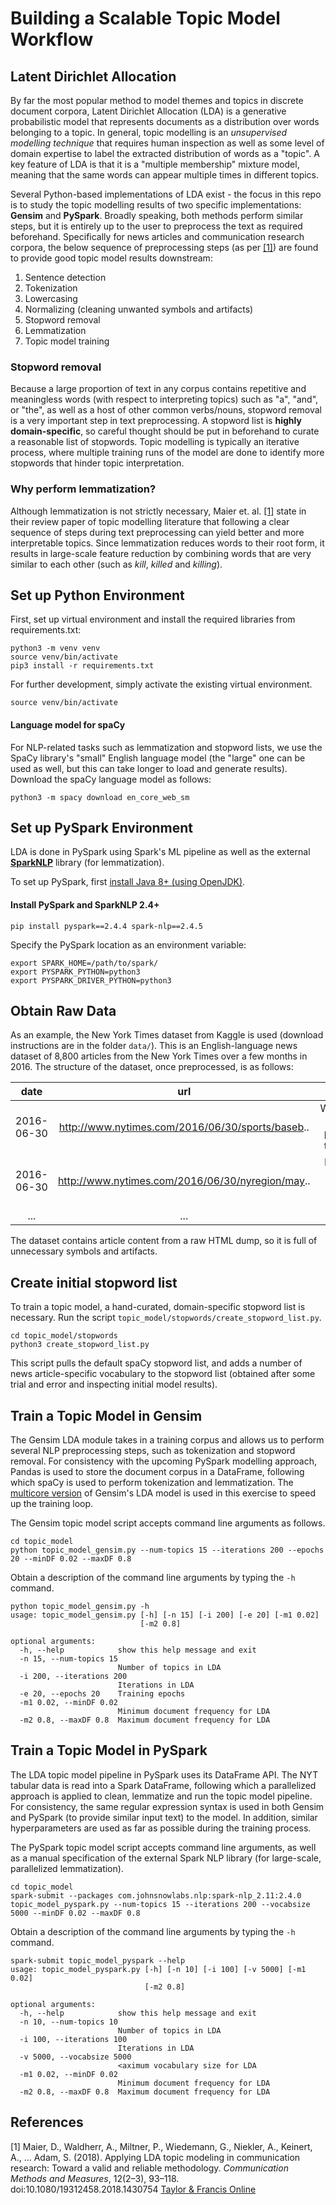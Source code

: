 # Building a Scalable Topic Model Workflow

## Latent Dirichlet Allocation
By far the most popular method to model themes and topics in discrete document corpora, Latent Dirichlet Allocation (LDA) is a generative probabilistic model that represents documents as a distribution over words belonging to a topic. In general, topic modelling is an *unsupervised modelling technique* that requires human inspection as well as some level of domain expertise to label the extracted distribution of words as a "topic". A key feature of LDA is that it is a "multiple membership" mixture model, meaning that the same words can appear multiple times in different topics. 

Several Python-based implementations of LDA exist - the focus in this repo is to study the topic modelling results of two specific implementations: __Gensim__ and __PySpark__. Broadly speaking, both methods perform similar steps, but it is entirely up to the user to preprocess the text as required beforehand. Specifically for news articles and communication research corpora, the below sequence of preprocessing steps (as per [[1]](#references)) are found to provide good topic model results downstream:

1. Sentence detection
1. Tokenization
1. Lowercasing
1. Normalizing (cleaning unwanted symbols and artifacts)
1. Stopword removal
1. Lemmatization
1. Topic model training

### Stopword removal
Because a large proportion of text in any corpus contains repetitive and meaningless words (with respect to interpreting topics) such as "a", "and", or "the", as well as a host of other common verbs/nouns, stopword removal is a very important step in text preprocessing. A stopword list is **highly domain-specific**, so careful thought should be put in beforehand to curate a reasonable list of stopwords. Topic modelling is typically an iterative process, where multiple training runs of the model are done to identify more stopwords that hinder topic interpretation.

### Why perform lemmatization?
Although lemmatization is not strictly necessary, Maier et. al. [[1]](#references) state in their review paper of topic modelling literature that following a clear sequence of steps during text preprocessing can yield better and more interpretable topics. Since lemmatization reduces words to their root form, it results in large-scale feature reduction by combining words that are very similar to each other (such as *kill*, *killed* and *killing*).


## Set up Python Environment

First, set up virtual environment and install the required libraries from requirements.txt:

```
python3 -m venv venv
source venv/bin/activate
pip3 install -r requirements.txt
```

For further development, simply activate the existing virtual environment.

```
source venv/bin/activate
```

#### Language model for spaCy

For NLP-related tasks such as lemmatization and stopword lists, we use the SpaCy library's "small" English language model (the "large" one can be used as well, but this can take longer to load and generate results). Download the spaCy language model as follows:

```
python3 -m spacy download en_core_web_sm
```

## Set up PySpark Environment

LDA is done in PySpark using Spark's ML pipeline as well as the external [__SparkNLP__](https://nlp.johnsnowlabs.com/) library (for lemmatization).

To set up PySpark, first [install Java 8+ (using OpenJDK)](https://openjdk.java.net/install/).

#### Install PySpark and SparkNLP 2.4+
```
pip install pyspark==2.4.4 spark-nlp==2.4.5
```
Specify the PySpark location as an environment variable:

```
export SPARK_HOME=/path/to/spark/
export PYSPARK_PYTHON=python3
export PYSPARK_DRIVER_PYTHON=python3
```

## Obtain Raw Data
As an example, the New York Times dataset from Kaggle is used (download instructions are in the folder `data/`). This is an English-language news dataset of 8,800 articles from the New York Times over a few months in 2016. The structure of the dataset, once preprocessed, is as follows:

| date | url | content |
|:------:| :-----: | :-------: |
| 2016-06-30 |  http://www.nytimes.com/2016/06/30/sports/baseb..   | WASHINGTON — Stellar pitching kept the Mets af...  |
| 2016-06-30 |  http://www.nytimes.com/2016/06/30/nyregion/may..   | Mayor Bill de Blasio’s counsel and chief legal...
| ...|  ... |  ... |

The dataset contains article content from a raw HTML dump, so it is full of unnecessary symbols and artifacts.

## Create initial stopword list
To train a topic model, a hand-curated, domain-specific stopword list is necessary. Run the script `topic_model/stopwords/create_stopword_list.py`.
```
cd topic_model/stopwords
python3 create_stopword_list.py
```
This script pulls the default spaCy stopword list, and adds a number of news article-specific vocabulary to the stopword list (obtained after some trial and error and inspecting initial model results).

## Train a Topic Model in Gensim
The Gensim LDA module takes in a training corpus and allows us to perform several NLP preprocessing steps, such as tokenization and stopword removal. For consistency with the upcoming PySpark modelling approach, Pandas is used to store the document corpus in a DataFrame, following which spaCy is used to perform tokenization and lemmatization. The [multicore version](https://radimrehurek.com/gensim/models/ldamulticore.html#module-gensim.models.ldamulticore) of Gensim's LDA model is used in this exercise to speed up the training loop.

The Gensim topic model script accepts command line arguments as follows.

```
cd topic_model
python topic_model_gensim.py --num-topics 15 --iterations 200 --epochs 20 --minDF 0.02 --maxDF 0.8
```

Obtain a description of the command line arguments by typing the `-h` command.

```
python topic_model_gensim.py -h
usage: topic_model_gensim.py [-h] [-n 15] [-i 200] [-e 20] [-m1 0.02]
                             [-m2 0.8]

optional arguments:
  -h, --help            show this help message and exit
  -n 15, --num-topics 15
                        Number of topics in LDA
  -i 200, --iterations 200
                        Iterations in LDA
  -e 20, --epochs 20    Training epochs
  -m1 0.02, --minDF 0.02
                        Minimum document frequency for LDA
  -m2 0.8, --maxDF 0.8  Maximum document frequency for LDA
```

## Train a Topic Model in PySpark
The LDA topic model pipeline in PySpark uses its DataFrame API. The NYT tabular data is read into a Spark DataFrame, following which a parallelized approach is applied to clean, lemmatize and run the topic model pipeline. For consistency, the same regular expression syntax is used in both Gensim and PySpark (to provide similar input text) to the model. In addition, similar hyperparameters are used as far as possible during the training process.

The PySpark topic model script accepts command line arguments, as well as a manual specification of the external Spark NLP library (for large-scale, parallelized lemmatization).

```
cd topic_model
spark-submit --packages com.johnsnowlabs.nlp:spark-nlp_2.11:2.4.0 topic_model_pyspark.py --num-topics 15 --iterations 200 --vocabsize 5000 --minDF 0.02 --maxDF 0.8
```

Obtain a description of the command line arguments by typing the `-h` command.
```
spark-submit topic_model_pyspark --help
usage: topic_model_pyspark.py [-h] [-n 10] [-i 100] [-v 5000] [-m1 0.02]
                              [-m2 0.8]

optional arguments:
  -h, --help            show this help message and exit
  -n 10, --num-topics 10
                        Number of topics in LDA
  -i 100, --iterations 100
                        Iterations in LDA
  -v 5000, --vocabsize 5000
                        <aximum vocabulary size for LDA
  -m1 0.02, --minDF 0.02
                        Minimum document frequency for LDA
  -m2 0.8, --maxDF 0.8  Maximum document frequency for LDA
```

## References

[1] Maier, D., Waldherr, A., Miltner, P., Wiedemann, G., Niekler, A., Keinert, A., ... Adam, S. (2018). Applying LDA topic modeling in communication research: Toward a valid and reliable methodology. *Communication Methods and Measures*, 12(2–3), 93–118. doi:10.1080/19312458.2018.1430754 [Taylor & Francis Online](https://www.tandfonline.com/servlet/linkout?suffix=CIT0040&dbid=20&doi=10.1080%2F19312458.2018.1458084&key=10.1080%2F19312458.2018.1430754&tollfreelink=2_18_091d52e2c25fb605f624551cc29e5f412ee28f10d2308cd98d03acb52762af29)


